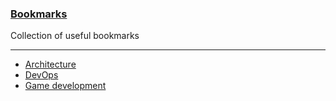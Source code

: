 ### <u>Bookmarks</u>

Collection of useful bookmarks

---

- [Architecture](./architecture.md)
- [DevOps](./devops.md)
- [Game development](./gamedevelopment.md)
